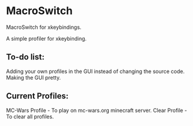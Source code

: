 # MacroSwitch
MacroSwitch for xkeybindings.

A simple profiler for xkeybinding.

## To-do list:
Adding your own profiles in the GUI instead of changing the source code.
Making the GUI pretty.

## Current Profiles:
MC-Wars Profile - To play on mc-wars.org minecraft server.
Clear Profile - To clear all profiles.
